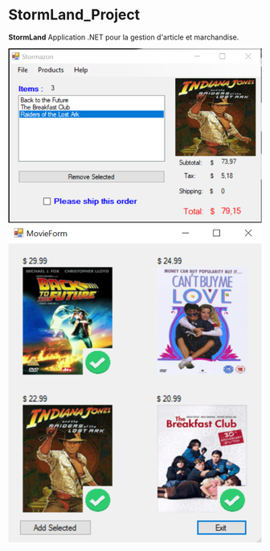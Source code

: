 # StormLand_Project
**StormLand**
Application .NET pour la gestion d'article et marchandise.

![htr](./doc/kiosk.png)
![htr](./doc/movie.png)